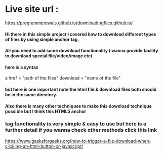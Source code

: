 # Live site url :

https://programmerowais.github.io/downloadingfiles.github.io/

#### Hi there in this simple project I covered how to download different types of files by using simple <a> anchor tag.

#### All you need to add some download functionality ( wanna provide facility to download special file/video/image etc)

#### here is a syntax

a href = "path of the files" download = "name of the file"

#### but here is one important note the html file & download files both should be in the same directory.

#### Also there is many other techniques to make this download technique possible but I think this HTML5 anchor

### tag functionality is very simple & easy to use but here is a further detail if you wanna check other methods click this link

https://www.geeksforgeeks.org/how-to-trigger-a-file-download-when-clicking-an-html-button-or-javascript/
